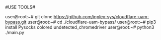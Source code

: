 #USE TOOLS#




user@root:~# git clone https://github.com/inplex-sys/cloudflare-uam-bypass.git
user@root:~# cd ./cloudflare-uam-bypass/
user@root:~# pip3 install Pysocks colored undetected_chromedriver
user@root:~# python3 ./main.py <target> <threads> <proxies-file>
